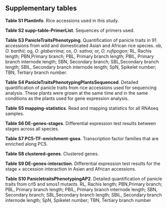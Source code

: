 ## Supplementary tables

**Table S1 Plantinfo**.
Rice accessions used in this study.

**Table S2 supp-table-PrimerList**.
Sequences of primers used.

**Table S3 PanicleTraitsPhenotyping**.
Quantification of panicle traits in 91 accessions from wild and domesticated Asian and African rice species.
ob, *O. barthii*;
og, *O. glaberrima*;
os, *O. sativa*;
or, *O. rufipogon*;
RL, Rachis length;
PBN,Primary branch;
PBL, Primary branch length;
PBIL, Primary branch internode length;
SBN, Secondary branch;
SBL,Secondary branch length;
SBIL, Secondary branch internode length;
SpN, Spikelet number;
TBN, Tertiary branch number.

**Table S4 PanicleTraitsPhenotypingPlantsSequenced**.
Detailed quantification of panicle traits from rice accessions used for sequencing analysis.
These plants were grown at the same time and in the same conditions as the plants used for gene expression analysis. 

**Table S5 mapping-statistics**.
Read and mapping statistics for all RNAseq samples.

**Table S6 DE-genes-stages**.
Differential expression test results between stages across all species.

**Table S7 PC5-TF-enrichment-gsea**.
Transcription factor families that are enriched along PC5.

**Table S8 clustered-genes**.
Clustered genes.

**Table S9 DE-genes-interaction**.
Differential expression test results for the stage × accession interaction in Asian and African accessions.

**Table S10 PanicletraitsPhenotypingAP2**.
Detailed quantification of panicle traits from crl5 and smos1 mutants.
RL, Rachis length;
PBN,Primary branch;
PBL, Primary branch length;
PBIL, Primary branch internode length;
SBN, Secondary branch;
SBL,Secondary branch length;
SBIL, Secondary branch internode length;
SpN, Spikelet number;
TBN, Tertiary branch number

